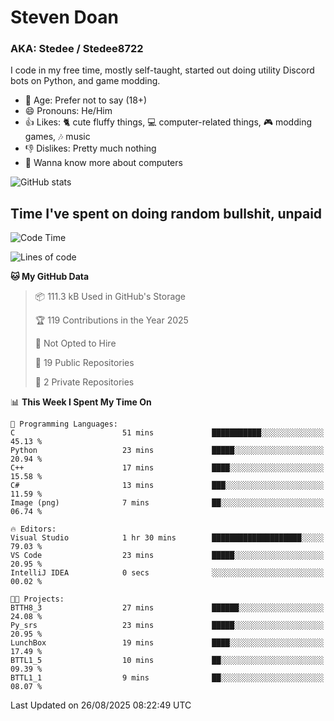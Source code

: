 # Steven Doan
### AKA: Stedee / Stedee8722
I code in my free time, mostly self-taught, started out doing utility Discord bots on Python, and game modding.

- 🤔 Age: Prefer not to say (18+)
- 😄 Pronouns: He/Him
- 👍 Likes: 🐈 cute fluffy things, 💻 computer-related things, 🎮 modding games, 🎶 music
- 👎 Dislikes: Pretty much nothing
- 🥹 Wanna know more about computers

![GitHub stats](https://github-readme-stats-iota-mocha-40.vercel.app/api?username=Stedee8722&show=prs_merged,prs_merged_percentage&show_icons=true&theme=transparent)

## Time I've spent on doing random bullshit, unpaid
<!--START_SECTION:Time I've spent on doing random bullshit, unpaid-->
![Code Time](http://img.shields.io/badge/Code%20Time-312%20hrs%206%20mins-blue)

![Lines of code](https://img.shields.io/badge/From%20Hello%20World%20I%27ve%20Written-87.2%20thousand%20lines%20of%20code-blue)

**🐱 My GitHub Data** 

> 📦 111.3 kB Used in GitHub's Storage 
 > 
> 🏆 119 Contributions in the Year 2025
 > 
> 🚫 Not Opted to Hire
 > 
> 📜 19 Public Repositories 
 > 
> 🔑 2 Private Repositories 
 > 
📊 **This Week I Spent My Time On** 

```text
💬 Programming Languages: 
C                        51 mins             ███████████░░░░░░░░░░░░░░   45.13 % 
Python                   23 mins             █████░░░░░░░░░░░░░░░░░░░░   20.94 % 
C++                      17 mins             ████░░░░░░░░░░░░░░░░░░░░░   15.58 % 
C#                       13 mins             ███░░░░░░░░░░░░░░░░░░░░░░   11.59 % 
Image (png)              7 mins              ██░░░░░░░░░░░░░░░░░░░░░░░   06.74 % 

🔥 Editors: 
Visual Studio            1 hr 30 mins        ████████████████████░░░░░   79.03 % 
VS Code                  23 mins             █████░░░░░░░░░░░░░░░░░░░░   20.95 % 
IntelliJ IDEA            0 secs              ░░░░░░░░░░░░░░░░░░░░░░░░░   00.02 % 

🐱‍💻 Projects: 
BTTH8_3                  27 mins             ██████░░░░░░░░░░░░░░░░░░░   24.08 % 
Py_srs                   23 mins             █████░░░░░░░░░░░░░░░░░░░░   20.95 % 
LunchBox                 19 mins             ████░░░░░░░░░░░░░░░░░░░░░   17.49 % 
BTTL1_5                  10 mins             ██░░░░░░░░░░░░░░░░░░░░░░░   09.39 % 
BTTL1_1                  9 mins              ██░░░░░░░░░░░░░░░░░░░░░░░   08.07 % 
```


 Last Updated on 26/08/2025 08:22:49 UTC
<!--END_SECTION:Time I've spent on doing random bullshit, unpaid-->

